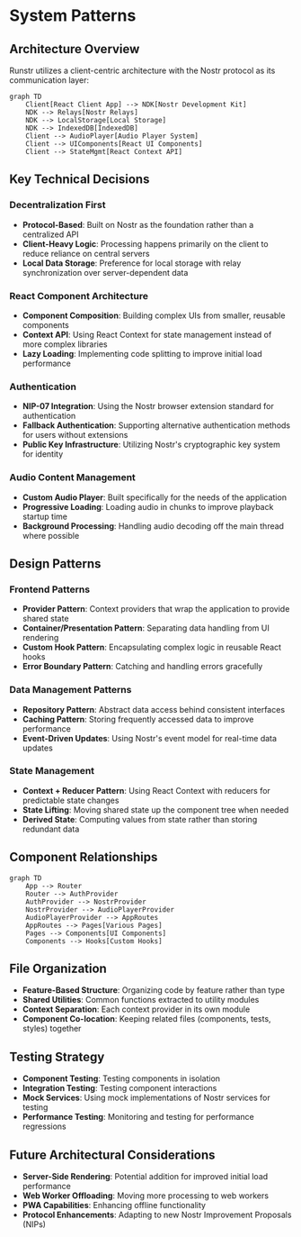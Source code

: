 # System Patterns

## Architecture Overview

Runstr utilizes a client-centric architecture with the Nostr protocol as its communication layer:

```mermaid
graph TD
    Client[React Client App] --> NDK[Nostr Development Kit]
    NDK --> Relays[Nostr Relays]
    NDK --> LocalStorage[Local Storage]
    NDK --> IndexedDB[IndexedDB]
    Client --> AudioPlayer[Audio Player System]
    Client --> UIComponents[React UI Components]
    Client --> StateMgmt[React Context API]
```

## Key Technical Decisions

### Decentralization First
- **Protocol-Based**: Built on Nostr as the foundation rather than a centralized API
- **Client-Heavy Logic**: Processing happens primarily on the client to reduce reliance on central servers
- **Local Data Storage**: Preference for local storage with relay synchronization over server-dependent data

### React Component Architecture
- **Component Composition**: Building complex UIs from smaller, reusable components
- **Context API**: Using React Context for state management instead of more complex libraries
- **Lazy Loading**: Implementing code splitting to improve initial load performance

### Authentication
- **NIP-07 Integration**: Using the Nostr browser extension standard for authentication
- **Fallback Authentication**: Supporting alternative authentication methods for users without extensions
- **Public Key Infrastructure**: Utilizing Nostr's cryptographic key system for identity

### Audio Content Management
- **Custom Audio Player**: Built specifically for the needs of the application
- **Progressive Loading**: Loading audio in chunks to improve playback startup time
- **Background Processing**: Handling audio decoding off the main thread where possible

## Design Patterns

### Frontend Patterns
- **Provider Pattern**: Context providers that wrap the application to provide shared state
- **Container/Presentation Pattern**: Separating data handling from UI rendering
- **Custom Hook Pattern**: Encapsulating complex logic in reusable React hooks
- **Error Boundary Pattern**: Catching and handling errors gracefully

### Data Management Patterns
- **Repository Pattern**: Abstract data access behind consistent interfaces
- **Caching Pattern**: Storing frequently accessed data to improve performance
- **Event-Driven Updates**: Using Nostr's event model for real-time data updates

### State Management
- **Context + Reducer Pattern**: Using React Context with reducers for predictable state changes
- **State Lifting**: Moving shared state up the component tree when needed
- **Derived State**: Computing values from state rather than storing redundant data

## Component Relationships

```mermaid
graph TD
    App --> Router
    Router --> AuthProvider
    AuthProvider --> NostrProvider
    NostrProvider --> AudioPlayerProvider
    AudioPlayerProvider --> AppRoutes
    AppRoutes --> Pages[Various Pages]
    Pages --> Components[UI Components]
    Components --> Hooks[Custom Hooks]
```

## File Organization

- **Feature-Based Structure**: Organizing code by feature rather than type
- **Shared Utilities**: Common functions extracted to utility modules
- **Context Separation**: Each context provider in its own module
- **Component Co-location**: Keeping related files (components, tests, styles) together

## Testing Strategy

- **Component Testing**: Testing components in isolation
- **Integration Testing**: Testing component interactions
- **Mock Services**: Using mock implementations of Nostr services for testing
- **Performance Testing**: Monitoring and testing for performance regressions

## Future Architectural Considerations

- **Server-Side Rendering**: Potential addition for improved initial load performance
- **Web Worker Offloading**: Moving more processing to web workers
- **PWA Capabilities**: Enhancing offline functionality
- **Protocol Enhancements**: Adapting to new Nostr Improvement Proposals (NIPs) 